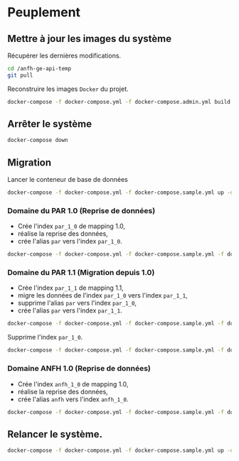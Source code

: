 # Peuplement

## Mettre à jour les images du système

Récupérer les dernières modifications.

```sh
cd /anfh-ge-api-temp
git pull
```

Reconstruire les images `Docker` du projet.

```sh
docker-compose -f docker-compose.yml -f docker-compose.admin.yml build
```

## Arrêter le système

```sh
docker-compose down
```

## Migration

Lancer le conteneur de base de données

```sh
docker-compose -f docker-compose.yml -f docker-compose.sample.yml up -d db
```

### Domaine du PAR 1.0 (Reprise de données)

- Crée l'index `par_1_0` de mapping 1.0,
- réalise la reprise des données,
- crée l'alias `par` vers l'index `par_1_0`.

```sh
docker-compose -f docker-compose.yml -f docker-compose.sample.yml -f docker-compose.admin.yml run data recover_par_1_0
```

### Domaine du PAR 1.1 (Migration depuis 1.0)

- Crée l'index `par_1_1` de mapping 1.1,
- migre les données de l'index `par_1_0` vers l'index `par_1_1`,
- supprime l'alias `par` vers l'index `par_1_0`,
- crée l'alias `par` vers l'index `par_1_1`.

```sh
docker-compose -f docker-compose.yml -f docker-compose.sample.yml -f docker-compose.admin.yml run data from_par_1_0_to_1_1
```

Supprime l'index `par_1_0`.


```sh
docker-compose -f docker-compose.yml -f docker-compose.sample.yml -f docker-compose.admin.yml run data delete_par_1_0
```

### Domaine ANFH 1.0 (Reprise de données)

- Crée l'index `anfh_1_0` de mapping 1.0,
- réalise la reprise des données,
- crée l'alias `anfh` vers l'index `anfh_1_0`.

```sh
docker-compose -f docker-compose.yml -f docker-compose.sample.yml -f docker-compose.admin.yml run data recover_anfh_1_0
```

## Relancer le système.

```sh
docker-compose -f docker-compose.yml -f docker-compose.sample.yml up -d
```
